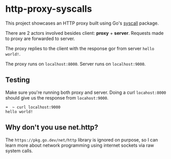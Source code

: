 # http-proxy-syscalls

This project showcases an HTTP proxy built using Go's [syscall](https://pkg.go.dev/syscall) package.

There are 2 actors involved besides client: **proxy** + **server**. Requests made to proxy are forwarded to server.

The proxy replies to the client with the response gor from server `hello world!`.

The proxy runs on `localhost:8000`.
Server runs on `localhost:9000`.

## Testing

Make sure you're running both proxy and server.
Doing a curl `locahost:8000` should give us the response from `locahost:9000`.

```shell
➜  ~ curl localhost:9000
hello world!
```

## Why don't you use net.http?

The `https://pkg.go.dev/net/http` library is ignored on purpose, so I can learn more about network programming using
internet sockets via raw system calls.